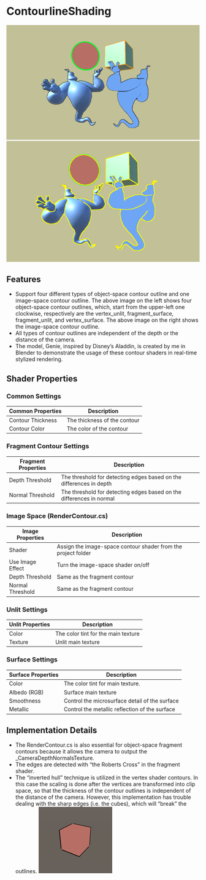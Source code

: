 # ContourlineShading

![Demo Object Space](/Documentation/Demo01.png "demo object space")
![Demo Post Process](/Documentation/Demo02.png "demo post process")

## Features

- Support four different types of object-space contour outline and one image-space contour outline. The above image on the left shows four object-space contour outlines, which, start from the upper-left one clockwise, respectively are the vertex_unlit, fragment_surface, fragment_unlit, and vertex_surface. The above image on the right shows the image-space contour outline. 
- All types of contour outlines are independent of the depth or the distance of the camera.
- The model, Genie, inspired by Disney’s Aladdin, is created by me in Blender to demonstrate the usage of these contour shaders in real-time stylized rendering.

## Shader Properties

### Common Settings

| Common Properties        | Description                          |
|--------------------------|--------------------------------------|
| Contour Thickness    	   | The thickness of the contour         |
| Contour Color            | The color of the contour             |

### Fragment Contour Settings

| Fragment Properties      | Description                                                                   |
|--------------------------|-------------------------------------------------------------------------------|
| Depth Threshold          | The threshold for detecting edges based on the differences in depth           |
| Normal Threshold         | The threshold for detecting edges based on the differences in normal          |

### Image Space (RenderContour.cs)

| Image Properties         | Description                                                          |
|--------------------------|----------------------------------------------------------------------|
| Shader                   | Assign the image-space contour shader from the project folder        |
| Use Image Effect         | Turn the image-space shader on/off                                   |
| Depth Threshold          | Same as the fragment contour                                         |
| Normal Threshold         | Same as the fragment contour                                         |

### Unlit Settings

| Unlit Properties        | Description                          |
|-------------------------|--------------------------------------|
| Color    	          | The color tint for the main texture  |
| Texture                 | Unlit main texture                   |

### Surface Settings

| Surface Properties  | Description                                           |
|---------------------|-------------------------------------------------------|
| Color               | The color tint for main texture.                      |
| Albedo (RGB)        | Surface main texture                                  |
| Smoothness          | Control the microsurface detail of the surface        |
| Metallic            | Control the metallic reflection of the surface        |

## Implementation Details

- The RenderContour.cs is also essential for object-space fragment contours because it allows the camera to output the _CameraDepthNormalsTexture.
- The edges are detected with “the Roberts Cross” in the fragment shader. 
- The “inverted hull” technique is utilized in the vertex shader contours. In this case the scaling is done after the vertices are transformed into clip space, so that the thickness of the contour outlines is independent of the distance of the camera. However, this implementation has trouble dealing with the sharp edges (i.e. the cubes), which will “break” the outlines.
![Line Breaking](/Documentation/Break01.png "line breaking")